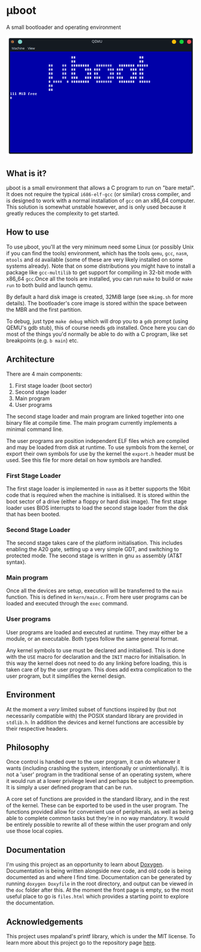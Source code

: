 # μboot
A small bootloader and operating environment

![μboot on boot](.images/microboot_1.png)

## What is it?

μboot is a small environment that allows a C program to run on "bare metal". It
does not require the typical `i686-elf-gcc` (or similar) cross compiler, and is
designed to work with a normal installation of `gcc` on an x86_64 computer. This
solution is somewhat unstable however, and is only used because it greatly
reduces the complexity to get started.

## How to use

To use μboot, you'll at the very minimum need some Linux (or possibly Unix if
you can find the tools) environment, which has the tools `qemu`, `gcc`, `nasm`,
`mtools` and `dd` available (some of these are very likely installed on some
systems already). Note that on some distributions you might have to install a
package like `gcc-multilib` to get support for compiling in 32-bit mode with
x86_64 `gcc`.Once all the tools are installed, you can run `make` to build or
`make run` to both build and launch qemu.

By default a hard disk image is created, 32MiB large (see `mkimg.sh` for more
details). The bootloader's core image is stored within the space between the MBR
and the first partition.

To debug, just type `make debug` which will drop you to a `gdb` prompt (using
QEMU's gdb stub), this of course needs `gdb` installed. Once here you can do
most of the things you'd normally be able to do with a C program, like set
breakpoints (e.g. `b main`) etc.

## Architecture

There are 4 main components:

 1. First stage loader (boot sector)
 2. Second stage loader
 3. Main program
 4. User programs

The second stage loader and main program are linked together into one binary
file at compile time. The main program currently implements a minimal command
line.

The user programs are position independent ELF files which are compiled
and may be loaded from disk at runtime. To use symbols from the kernel, or export
their own symbols for use by the kernel the `export.h` header must be used. See
this file for more detail on how symbols are handled.

### First Stage Loader

The first stage loader is implemented in `nasm` as it better supports the 16bit
code that is required when the machine is initialised. It is stored within the
boot sector of a drive (either a floppy or hard disk image). The first stage
loader uses BIOS interrupts to load the second stage loader from the disk that
has been booted.

### Second Stage Loader

The second stage takes care of the platform initialisation. This includes
enabling the A20 gate, setting up a very simple GDT, and switching to protected
mode. The second stage is written in gnu `as` assembly (AT&T syntax).

### Main program

Once all the devices are setup, execution will be transferred to the `main`
function. This is defined in `kern/main.c`. From here user programs can be
loaded and executed through the `exec` command.

### User programs

User programs are loaded and executed at runtime. They may either be a module,
or an executable. Both types follow the same general format.

Any kernel symbols to use must be declared and initialised. This is done with
the `USE` macro for declaration and the `INIT` macro for initialisation. In this
way the kernel does not need to do any linking before loading, this is taken
care of by the user program. This does add extra complication to the user
program, but it simplifies the kernel design.

## Environment

At the moment a _very_ limited subset of functions inspired by (but not
necessarily compatible with) the POSIX standard library are provided in
`stdlib.h`. In addition the devices and kernel functions are accessible by their
respective headers.

## Philosophy

Once control is handed over to the user program, it can do whatever it wants
(including crashing the system, intentionally or unintentionally). It is not a
'user' program in the traditional sense of an operating system, where it would
run at a lower privilege level and perhaps be subject to preemption. It is
simply a user defined program that can be run.

A core set of functions are provided in the standard library, and in the rest of
the kernel. These can be exported to be used in the user program. The functions
provided allow for convenient use of peripherals, as well as being able to
complete common tasks but they're in no way mandatory. It would be entirely
possible to rewrite all of these within the user program and only use those
local copies.

## Documentation

I'm using this project as an opportunity to learn about
[Doxygen](https://www.doxygen.nl). Documentation is being written alongside new
code, and old code is being documented as and where I find time. Documentation
can be generated by running `doxygen Doxyfile` in the root directory, and output
can be viewed in the `doc` folder after this. At the moment the front page is
empty, so the most useful place to go is `files.html` which provides a starting
point to explore the documentation.

## Acknowledgements

This project uses mpaland's printf library, which is under the MIT license. To
learn more about this project go to the repository page
[here](https://github.com/mpaland/printf).
